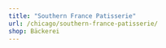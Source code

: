 ```yaml
---
title: "Southern France Patisserie"
url: /chicago/southern-france-patisserie/
shop: Bäckerei
---
```

